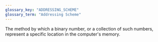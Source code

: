 ```yaml
---
glossary_key: "ADDRESSING_SCHEME"
glossary_term: "Addressing Scheme"
---
```


The method by which a binary number, or a collection of such numbers, represent a specific location in the computer's memory.
